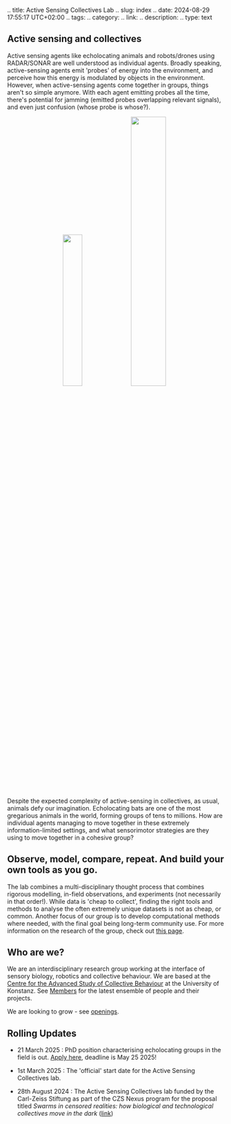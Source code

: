 .. title: Active Sensing Collectives Lab
.. slug: index
.. date: 2024-08-29 17:55:17 UTC+02:00
.. tags: 
.. category: 
.. link: 
.. description: 
.. type: text

## Active sensing and collectives
Active sensing agents like echolocating animals and robots/drones using RADAR/SONAR are well understood as individual agents. Broadly speaking, active-sensing agents emit 'probes' of energy into the environment, and perceive how this energy is modulated by objects in the environment. However, when active-sensing agents come together in groups, things aren't so simple anymore. With each agent emitting probes all the time, there's potential for jamming (emitted probes overlapping relevant signals), and even just confusion (whose probe is whose?). 
<br/>
<center>
	<img src="../small_optim_orlova_chuka.gif" style="width:30%"/><img src="../sound_types_schematic.png" style="width:40%"/>
	
</center>
<br/>
Despite the expected complexity of active-sensing in collectives, as usual, animals defy our imagination.
Echolocating bats are one of the most gregarious animals in the world, forming groups of tens to millions. How are individual agents managing to move together in these extremely information-limited settings, and what sensorimotor strategies are they using to move together in a cohesive group?

## Observe, model, compare, repeat. And build your own tools as you go.
The lab combines a multi-disciplinary thought process that combines rigorous modelling, in-field observations, and experiments (not necessarily in that order!).  While data is 'cheap to collect', finding the right tools and methods to analyse the often extremely unique datasets is not as cheap, or common. Another focus of our group is  to develop computational methods where needed, with the final goal being long-term community use. For more information on the research of the group, check out [this page](/research-themes/). 

## Who are we?
We are an interdisciplinary research group working at the interface of sensory biology, robotics and collective behaviour. We are based at the [Centre for the Advanced Study of Collective Behaviour](https://www.exc.uni-konstanz.de/collective-behaviour/) at the University of Konstanz. See [Members](/members/) for the latest ensemble of people and their projects. 

We are looking to grow - see [openings](/openings/).


## Rolling Updates

* 21 March 2025 : PhD position characterising echolocating groups in the field is out. [Apply here](/openings/), deadline is May 25 2025!
* 1st March 2025 : The 'official' start date for the Active Sensing Collectives lab.

* 28th August 2024 : The Active Sensing Collectives lab funded by the Carl-Zeiss Stiftung as part of the CZS Nexus program for the proposal titled *Swarms in censored realities: how biological and technological collectives move in the dark* ([link](https://www.carl-zeiss-stiftung.de/themen-projekte/uebersicht-projekte/detail/swarms-in-censored-realities-how-biological-and-technological-collectives-move-in-the-dark))


